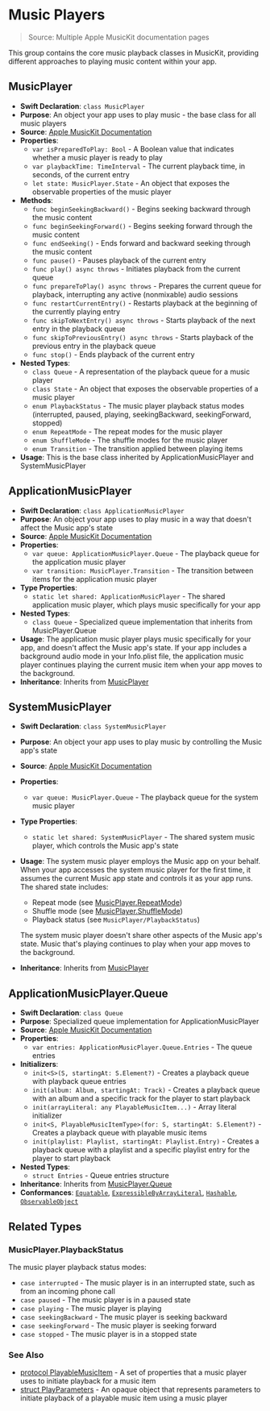 # Music Players

> Source: Multiple Apple MusicKit documentation pages

This group contains the core music playback classes in MusicKit, providing different approaches to playing music content within your app.

## MusicPlayer
- **Swift Declaration**: `class MusicPlayer`
- **Purpose**: An object your app uses to play music - the base class for all music players
- **Source**: [Apple MusicKit Documentation](https://developer.apple.com/documentation/musickit/musicplayer)
- **Properties**:
  - `var isPreparedToPlay: Bool` - A Boolean value that indicates whether a music player is ready to play
  - `var playbackTime: TimeInterval` - The current playback time, in seconds, of the current entry
  - `let state: MusicPlayer.State` - An object that exposes the observable properties of the music player
- **Methods**:
  - `func beginSeekingBackward()` - Begins seeking backward through the music content
  - `func beginSeekingForward()` - Begins seeking forward through the music content
  - `func endSeeking()` - Ends forward and backward seeking through the music content
  - `func pause()` - Pauses playback of the current entry
  - `func play() async throws` - Initiates playback from the current queue
  - `func prepareToPlay() async throws` - Prepares the current queue for playback, interrupting any active (nonmixable) audio sessions
  - `func restartCurrentEntry()` - Restarts playback at the beginning of the currently playing entry
  - `func skipToNextEntry() async throws` - Starts playback of the next entry in the playback queue
  - `func skipToPreviousEntry() async throws` - Starts playback of the previous entry in the playback queue
  - `func stop()` - Ends playback of the current entry
- **Nested Types**:
  - `class Queue` - A representation of the playback queue for a music player
  - `class State` - An object that exposes the observable properties of a music player
  - `enum PlaybackStatus` - The music player playback status modes (interrupted, paused, playing, seekingBackward, seekingForward, stopped)
  - `enum RepeatMode` - The repeat modes for the music player
  - `enum ShuffleMode` - The shuffle modes for the music player
  - `enum Transition` - The transition applied between playing items
- **Usage**: This is the base class inherited by ApplicationMusicPlayer and SystemMusicPlayer

## ApplicationMusicPlayer
- **Swift Declaration**: `class ApplicationMusicPlayer`
- **Purpose**: An object your app uses to play music in a way that doesn't affect the Music app's state
- **Source**: [Apple MusicKit Documentation](https://developer.apple.com/documentation/musickit/applicationmusicplayer)
- **Properties**:
  - `var queue: ApplicationMusicPlayer.Queue` - The playback queue for the application music player
  - `var transition: MusicPlayer.Transition` - The transition between items for the application music player
- **Type Properties**:
  - `static let shared: ApplicationMusicPlayer` - The shared application music player, which plays music specifically for your app
- **Nested Types**:
  - `class Queue` - Specialized queue implementation that inherits from MusicPlayer.Queue
- **Usage**: The application music player plays music specifically for your app, and doesn't affect the Music app's state. If your app includes a background audio mode in your Info.plist file, the application music player continues playing the current music item when your app moves to the background.
- **Inheritance**: Inherits from [MusicPlayer](#musicplayer)

## SystemMusicPlayer
- **Swift Declaration**: `class SystemMusicPlayer`
- **Purpose**: An object your app uses to play music by controlling the Music app's state
- **Source**: [Apple MusicKit Documentation](https://developer.apple.com/documentation/musickit/systemmusicplayer)
- **Properties**:
  - `var queue: MusicPlayer.Queue` - The playback queue for the system music player
- **Type Properties**:
  - `static let shared: SystemMusicPlayer` - The shared system music player, which controls the Music app's state
- **Usage**: The system music player employs the Music app on your behalf. When your app accesses the system music player for the first time, it assumes the current Music app state and controls it as your app runs. The shared state includes:
  - Repeat mode (see [MusicPlayer.RepeatMode](#musicplayer))
  - Shuffle mode (see [MusicPlayer.ShuffleMode](#musicplayer))
  - Playback status (see `MusicPlayer/PlaybackStatus`)

  The system music player doesn't share other aspects of the Music app's state. Music that's playing continues to play when your app moves to the background.
- **Inheritance**: Inherits from [MusicPlayer](#musicplayer)

## ApplicationMusicPlayer.Queue
- **Swift Declaration**: `class Queue`
- **Purpose**: Specialized queue implementation for ApplicationMusicPlayer
- **Source**: [Apple MusicKit Documentation](https://developer.apple.com/documentation/musickit/applicationmusicplayer/queue-swift.class)
- **Properties**:
  - `var entries: ApplicationMusicPlayer.Queue.Entries` - The queue entries
- **Initializers**:
  - `init<S>(S, startingAt: S.Element?)` - Creates a playback queue with playback queue entries
  - `init(album: Album, startingAt: Track)` - Creates a playback queue with an album and a specific track for the player to start playback
  - `init(arrayLiteral: any PlayableMusicItem...)` - Array literal initializer
  - `init<S, PlayableMusicItemType>(for: S, startingAt: S.Element?)` - Creates a playback queue with playable music items
  - `init(playlist: Playlist, startingAt: Playlist.Entry)` - Creates a playback queue with a playlist and a specific playlist entry for the player to start playback
- **Nested Types**:
  - `struct Entries` - Queue entries structure
- **Inheritance**: Inherits from [MusicPlayer.Queue](#musicplayer)
- **Conformances**: [`Equatable`](/documentation/Swift/Equatable), [`ExpressibleByArrayLiteral`](/documentation/Swift/ExpressibleByArrayLiteral), [`Hashable`](/documentation/Swift/Hashable), [`ObservableObject`](/documentation/Combine/ObservableObject)

## Related Types

### MusicPlayer.PlaybackStatus
The music player playback status modes:
- `case interrupted` - The music player is in an interrupted state, such as from an incoming phone call
- `case paused` - The music player is in a paused state
- `case playing` - The music player is playing
- `case seekingBackward` - The music player is seeking backward
- `case seekingForward` - The music player is seeking forward
- `case stopped` - The music player is in a stopped state

### See Also
- [protocol PlayableMusicItem](../protocols/PlaybackProtocols.md#playablemusicitem) - A set of properties that a music player uses to initiate playback for a music item
- [struct PlayParameters](../utilities/CoreDataTypes.md#playparameters) - An opaque object that represents parameters to initiate playback of a playable music item using a music player
